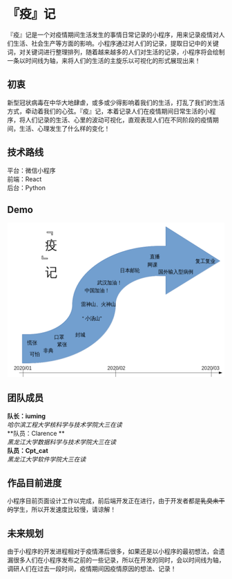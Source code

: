 # 『疫』记
『疫』记是一个对疫情期间生活发生的事情日常记录的小程序，用来记录疫情对人们生活、社会生产等方面的影响。小程序通过对人们的记录，提取日记中的关键词，对关键词进行整理排列，随着越来越多的人们对生活的记录，小程序将会绘制一条以时间线为轴，来将人们的生活的主旋乐以可视化的形式展现出来！
## 初衷
新型冠状病毒在中华大地肆虐，或多或少得影响着我们的生活，打乱了我们的生活方式，牵动着我们的心弦。『疫』记，本着记录人们在疫情期间日常生活的小程序，将人们记录的生活、心里的波动可视化，直观表现人们在不同阶段的疫情期间，生活、心理发生了什么样的变化！
## 技术路线
平台：微信小程序        
前端：React      
后台：Python    
## Demo
![image](https://github.com/iuming/Hackathon/blob/master/ChallengeProject/21%E7%BB%84%E3%80%8E%E7%96%AB%E3%80%8F%E8%AE%B0/images/%E3%80%8E%E7%96%AB%E3%80%8F%E8%AE%B0.png)
## 团队成员
**队长：iuming**             
*哈尔滨工程大学核科学与技术学院大三在读*             
**队员：Clarence **            
*黑龙江大学数据科学与技术学院大三在读*               
**队员：Cpt_cat**             
*黑龙江大学软件学院大三在读*             
## 作品目前进度  
小程序目前页面设计工作以完成，前后端开发正在进行，由于开发者都是~~乳臭未干的~~学生，所以开发速度比较慢，请谅解！
## 未来规划
由于小程序的开发进程相对于疫情滞后很多，如果还是以小程序的最初想法，会遗漏很多人们在小程序发布之前的一些记录，所以在开发的同时，会以时间线为轴，调研人们在过去一段时间，疫情期间因疫情原因的想法、记录！

